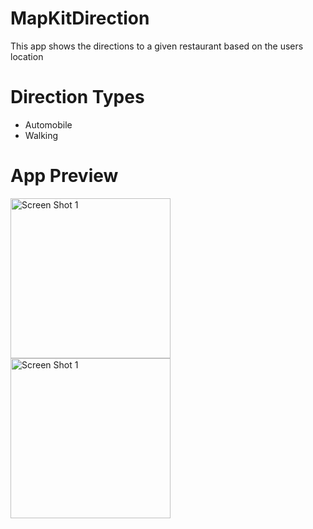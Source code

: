 # MapKitDirection
This app shows the directions to a given restaurant based on the users location

# Direction Types
- Automobile
- Walking

# App Preview
<img align="left" alt="Screen Shot 1" width="256px" src="https://user-images.githubusercontent.com/55524257/100891478-ea846180-347e-11eb-8c39-3e4241a21a9a.png" />
<img align="left" alt="Screen Shot 1" width="256px" src="https://user-images.githubusercontent.com/55524257/100891547-fa03aa80-347e-11eb-8877-fdb8dc0a7e93.png" />
